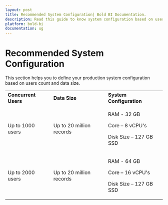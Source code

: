 ```yaml
---
layout: post
title: Recommended System Configuration| Bold BI Documentation.
description: Read this guide to know system configuration based on users count and data size for Deploying Bold BI in Windows.
platform: bold-bi
documentation: ug
---
```


# Recommended System Configuration
 
This section helps you to define your production system configuration based on users count and data size.
 
 <table>
 <tr>
 <td>
 <b>Concurrent Users</b>
 </td>
 <td>
 <b>Data Size</b>
 </td>
 <td>
 <b>System  Configuration</b>
 </td>
 </tr>
 <tr>
 <td>
 Up to 1000 users
 </td>
 <td>
 Up to 20 million records
 </td>
 <td>

RAM - 32 GB

Core – 8 vCPU's  

Disk Size – 127 GB SSD
 </td>
 </tr>  
 <tr>
 <td>
 Up to 2000 users
 </td>
 <td>
 Up to 20 million records
 </td>
 <td>

RAM - 64 GB

Core – 16 vCPU's  

Disk Size – 127 GB SSD
 </td>
 </tr>  